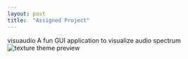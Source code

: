 ```yaml
---
layout: post
title:  "Assigned Project"
---
```

visuaudio
A fun GUI application to visualize audio spectrum
![texture theme preview](https://cdn.pixabay.com/photo/2013/07/12/18/17/equalizer-153212_960_720.jpg)
